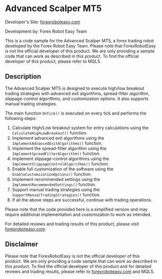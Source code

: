 # Advanced Scalper MT5

Developer's Site: [forexroboteasy.com](https://forexroboteasy.com/forex-robot-review/advanced-scalper-mt5-review-proven-4-year-forex-trading-results/)

Development by: Forex Robot Easy Team

This is a code sample for the Advanced Scalper MT5, a forex trading robot developed by the Forex Robot Easy Team. Please note that ForexRobotEasy is not the official developer of this product. We are only providing a sample code that can work as described in this product. To find the official developer of this product, please refer to MQL5.

## Description

The Advanced Scalper MT5 is designed to execute high/low breakout trading strategies with advanced exit algorithms, spread-filter algorithm, slippage-control algorithms, and customization options. It also supports manual trading strategies.

The main function `OnTick()` is executed on every tick and performs the following steps:

1. Calculate High/Low breakout system for entry calculations using the `CalculateHighLowBreakout()` function.
2. Implement advanced exit algorithms using the `ImplementAdvancedExitAlgorithms()` function.
3. Implement the spread-filter algorithm using the `ImplementSpreadFilterAlgorithm()` function.
4. Implement slippage-control algorithms using the `ImplementSlippageControlAlgorithms()` function.
5. Enable full customization of the software using the `EnableCustomizationOptions()` function.
6. Implement recommended settings using the `ImplementRecommendedSettings()` function.
7. Support manual trading strategies using the `SupportManualTradingStrategies()` function.
8. If all the above steps are successful, continue with trading operations.

Please note that the code provided here is a simplified version and may require additional implementation and customization to work as intended.

For detailed reviews and trading results of this product, please visit [forexroboteasy.com](https://forexroboteasy.com/forex-robot-review/advanced-scalper-mt5-review-proven-4-year-forex-trading-results/).

## Disclaimer

Please note that ForexRobotEasy is not the official developer of this product. We are only providing a code sample that can work as described in this product. To find the official developer of this product and for detailed reviews and trading results, please refer to [forexroboteasy.com](https://forexroboteasy.com/forex-robot-review/advanced-scalper-mt5-review-proven-4-year-forex-trading-results/) and MQL5.
